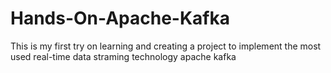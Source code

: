 # Hands-On-Apache-Kafka
This is my first try on learning and creating a project to implement the most used real-time data straming technology apache kafka 
